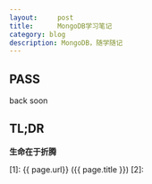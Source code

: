 ```yaml
---
layout:     post
title:      MongoDB学习笔记
category: blog
description: MongoDB，随学随记
---
```

## PASS

back soon

## TL;DR

**生命在于折腾**


[1]:    {{ page.url}}  ({{ page.title }})
[2]:	 